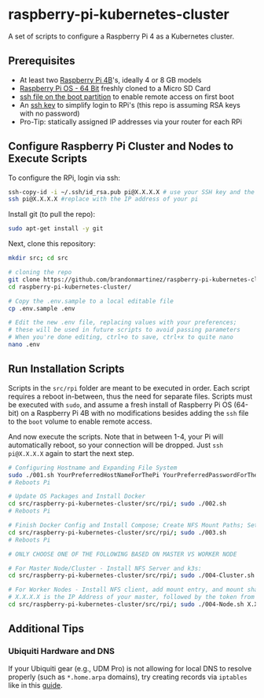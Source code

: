 # raspberry-pi-kubernetes-cluster

A set of scripts to configure a Raspberry Pi 4 as a Kubernetes cluster.

## Prerequisites

- At least two
  [Raspberry Pi 4B](https://www.raspberrypi.com/products/raspberry-pi-4-model-b/)'s,
  ideally 4 or 8 GB models
- [Raspberry Pi OS - 64 Bit](https://downloads.raspberrypi.org/raspios_lite_arm64/images/)
  freshly cloned to a Micro SD Card
- [ssh file on the boot partition](https://www.raspberrypi.com/documentation/computers/configuration.html#ssh-or-ssh-txt)
  to enable remote access on first boot
- An [ssh key](https://www.ssh.com/academy/ssh/keygen) to simplify login to
  RPi's (this repo is assuming RSA keys with no password)
- Pro-Tip: statically assigned IP addresses via your router for each RPi

## Configure Raspberry Pi Cluster and Nodes to Execute Scripts

To configure the RPi, login via ssh:

```sh
ssh-copy-id -i ~/.ssh/id_rsa.pub pi@X.X.X.X # use your SSH key and the IP of the pi
ssh pi@X.X.X.X #replace with the IP address of your pi
```

Install git (to pull the repo):

```sh
sudo apt-get install -y git
```

Next, clone this repository:

```sh
mkdir src; cd src

# cloning the repo
git clone https://github.com/brandonmartinez/raspberry-pi-kubernetes-cluster.git
cd raspberry-pi-kubernetes-cluster/

# Copy the .env.sample to a local editable file
cp .env.sample .env

# Edit the new .env file, replacing values with your preferences;
# these will be used in future scripts to avoid passing parameters
# When you're done editing, ctrl+o to save, ctrl+x to quite nano
nano .env
```

## Run Installation Scripts

Scripts in the `src/rpi` folder are meant to be executed in order. Each script
requires a reboot in-between, thus the need for separate files. Scripts must be
executed with `sudo`, and assume a fresh install of Raspberry Pi OS (64-bit) on
a Raspberry Pi 4B with no modifications besides adding the `ssh` file to the
`boot` volume to enable remote access.

And now execute the scripts. Note that in between 1-4, your Pi will
automatically reboot, so your connection will be dropped. Just `ssh pi@X.X.X.X`
again to start the next step.

```sh
# Configuring Hostname and Expanding File System
sudo ./001.sh YourPreferredHostNameForThePi YourPreferredPasswordForThePiUserAccount
# Reboots Pi

# Update OS Packages and Install Docker
cd src/raspberry-pi-kubernetes-cluster/src/rpi/; sudo ./002.sh
# Reboots Pi

# Finish Docker Config and Install Compose; Create NFS Mount Paths; Setup Boot Options
cd src/raspberry-pi-kubernetes-cluster/src/rpi/; sudo ./003.sh
# Reboots Pi

# ONLY CHOOSE ONE OF THE FOLLOWING BASED ON MASTER VS WORKER NODE

# For Master Node/Cluster - Install NFS Server and k3s:
cd src/raspberry-pi-kubernetes-cluster/src/rpi/; sudo ./004-Cluster.sh

# For Worker Nodes - Install NFS client, add mount entry, and mount share; install k3s worker node
# X.X.X.X is the IP Address of your master, followed by the token from k3s:
cd src/raspberry-pi-kubernetes-cluster/src/rpi/; sudo ./004-Node.sh X.X.X.X "Token from 004-A"
```

## Additional Tips

### Ubiquiti Hardware and DNS

If your Ubiquiti gear (e.g., UDM Pro) is not allowing for local DNS to resolve
properly (such as `*.home.arpa` domains), try creating records via `iptables`
like in this
[guide](https://scotthelme.co.uk/catching-and-dealing-with-naughty-devices-on-my-home-network-v2/).
